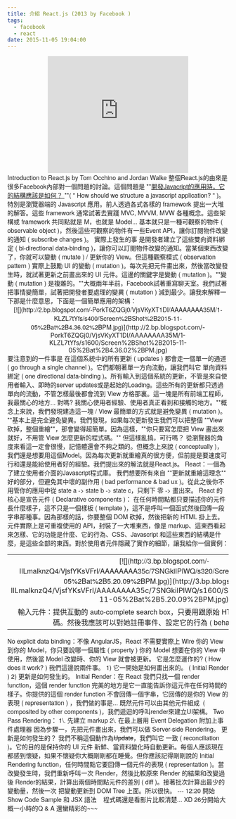 ```yaml
---
title: 介紹 React.js (2013 by Facebook )
tags:
  - facebook
  - react
date: 2015-11-05 19:04:00
---
```


<div class="separator" style="clear: both; text-align: center;"><span style="font-family: &quot;helvetica neue&quot; , &quot;arial&quot; , &quot;helvetica&quot; , sans-serif;"><iframe allowfullscreen="" class="YOUTUBE-iframe-video" data-thumbnail-src="https://i.ytimg.com/vi/XxVg_s8xAms/0.jpg" frameborder="0" height="266" src="https://www.youtube.com/embed/XxVg_s8xAms?feature=player_embedded" width="320"></iframe></span></div><span style="font-family: &quot;helvetica neue&quot; , &quot;arial&quot; , &quot;helvetica&quot; , sans-serif;">
</span><span style="font-family: &quot;helvetica neue&quot; , &quot;arial&quot; , &quot;helvetica&quot; , sans-serif;">Introduction to React.js by Tom Occhino and Jordan Walke</span>
<span style="font-family: &quot;helvetica neue&quot; , &quot;arial&quot; , &quot;helvetica&quot; , sans-serif;">
</span><span style="font-family: &quot;helvetica neue&quot; , &quot;arial&quot; , &quot;helvetica&quot; , sans-serif;">整個React.js的由來是很多Facebook內部對一個問題的討論。這個問題是 **<u>開發Javacript的應用時，它的結構應該是如何？&nbsp;</u>**( " How should we structure a javascript application? " )。特別是瀏覽器端的 Javascript 應用。前人透過各式各樣的 framework 提出一大堆的解答。這些 framework 通常試著去實踐 MVC, MVVM, MVW 各種概念。這些架構或 framework 共同點就是 M，也就是 Model... 基本就只是一種可觀察的物件 ( observable object )，然後這些可觀察的物件有一些Event API，讓你訂閱物件改變的通知 ( subscribe changes )。</span>
<span style="font-family: &quot;helvetica neue&quot; , &quot;arial&quot; , &quot;helvetica&quot; , sans-serif;">
</span><span style="font-family: &quot;helvetica neue&quot; , &quot;arial&quot; , &quot;helvetica&quot; , sans-serif;">實際上發生的事 是開發者建立了這些雙向資料綁定 ( bi-directional data-binding )，讓你可以訂閱物件改變的通知。當某個東西改變了，你就可以變動 ( mutate ) / 更新你的 View。但這種觀察模式 ( observation pattern ) 實際上鼓勵 UI 的變動 ( mutation )。每次先把元件畫出來，然後當改變發生時，就試著更新之前畫出來的 UI 元件。這邊的關鍵字是變動 ( mutation )。**變動 ( mutation ) 是複雜的。**大概兩年半前，Facebook試著重寫聊天室。我們試著把事情變簡單，試著把開發者要處理的變異 ( mutation ) 減到最少。讓我來解釋一下那是什麼意思，下面是一個簡單應用的架構：</span>
<span style="font-family: &quot;helvetica neue&quot; , &quot;arial&quot; , &quot;helvetica&quot; , sans-serif;">
</span>
<div class="separator" style="clear: both; text-align: center;">[<span style="font-family: &quot;helvetica neue&quot; , &quot;arial&quot; , &quot;helvetica&quot; , sans-serif;">![](http://2.bp.blogspot.com/-PorkT6ZQGj0/VjsVKyXT1DI/AAAAAAAA35M/1-KLZL7tYfs/s400/Screen%2BShot%2B2015-11-05%2Bat%2B4.36.02%2BPM.jpg)</span>](http://2.bp.blogspot.com/-PorkT6ZQGj0/VjsVKyXT1DI/AAAAAAAA35M/1-KLZL7tYfs/s1600/Screen%2BShot%2B2015-11-05%2Bat%2B4.36.02%2BPM.jpg)</div><span style="font-family: &quot;helvetica neue&quot; , &quot;arial&quot; , &quot;helvetica&quot; , sans-serif;">
</span><span style="font-family: &quot;helvetica neue&quot; , &quot;arial&quot; , &quot;helvetica&quot; , sans-serif;">要注意到的一件事是 在這個系統中的所有更新 ( updates ) 都會走一個單一的通道 ( go through a single channel )。它們都朝著單一方向流動，讓我們叫它 單向資料綁定 ( one directional data-binding )。所有輸入到這個系統的更新，不管是來自使用者輸入、即時的server updates或是起始的Loading。這些所有的更新都只透過單向的流動，不管怎樣最後都會流到 View 方格那裏。這一塊是所有前端工程師，我最關心的地方... 對嗎? 我關心使用者經驗、使用者真正看到和接觸的地方。**概念上來說，我們發現建造這一塊 / View 最簡單的方式就是避免變異 ( mutation )。**基本上是完全避免變異。我們發現，如果每次更新發生我們可以把整個&nbsp;**View 砍掉，整個重繪**，那會變得超簡單。因為這樣，**你只要寫怎麼把 View 畫出來就好，不用管 View 怎麼更新的程式碼。**</span>
<span style="font-family: &quot;helvetica neue&quot; , &quot;arial&quot; , &quot;helvetica&quot; , sans-serif;">
</span><span style="font-family: &quot;helvetica neue&quot; , &quot;arial&quot; , &quot;helvetica&quot; , sans-serif;">但這樣亂搞，可行嗎？</span>
<span style="font-family: &quot;helvetica neue&quot; , &quot;arial&quot; , &quot;helvetica&quot; , sans-serif;">
</span><span style="font-family: &quot;helvetica neue&quot; , &quot;arial&quot; , &quot;helvetica&quot; , sans-serif;">從瀏覽器的角度來看這一定會很慢，記憶體還會不夠之類的。但概念上來說 ( conceptually )，我們還是想要用這個Model。因為每次更新就重繪真的很方便，但前提是要速度可行和還是能給使用者好的經驗。我們提出來的解法就是React.js。</span>
<span style="font-family: &quot;helvetica neue&quot; , &quot;arial&quot; , &quot;helvetica&quot; , sans-serif;">
</span><span style="font-family: &quot;helvetica neue&quot; , &quot;arial&quot; , &quot;helvetica&quot; , sans-serif;">React：一個為了建立使用者介面的Javascript程式庫。</span>
<span style="font-family: &quot;helvetica neue&quot; , &quot;arial&quot; , &quot;helvetica&quot; , sans-serif;">
</span><span style="font-family: &quot;helvetica neue&quot; , &quot;arial&quot; , &quot;helvetica&quot; , sans-serif;">我們想要所有來自 **更新就重繪這理念** 好的部分，但避免其中壞的副作用 ( bad performance &amp; bad ux )。從此之後你不用管你的應用中從 state a -&gt; state b -&gt; state c，只剩下 零 -&gt; 畫出來。</span>
<span style="font-family: &quot;helvetica neue&quot; , &quot;arial&quot; , &quot;helvetica&quot; , sans-serif;">
</span><span style="font-family: &quot;helvetica neue&quot; , &quot;arial&quot; , &quot;helvetica&quot; , sans-serif;">React 的核心是宣告元件 ( Declarative components )：</span>
<span style="font-family: &quot;helvetica neue&quot; , &quot;arial&quot; , &quot;helvetica&quot; , sans-serif;">在任何時間點都只要描述你的元件長什麼樣子，這不只是一個樣板 ( template )，這不是呼叫一個函式然後回傳一段字串那種事。因為那樣的話，你要整個 DOM 砍掉，然後把新的 HTML 掛上去。元件實際上是可重複使用的 API，封裝了一大堆東西，像是 markup、這東西看起來怎樣、它的功能是什麼、它的行為、CSS、Javascript 和這些東西的結構是什麼，是這些全部的東西。對於使用者元件隱藏了實作的細節，讓我給你一個實例：</span>
<table align="center" cellpadding="0" cellspacing="0" class="tr-caption-container" style="margin-left: auto; margin-right: auto; text-align: center;"><tbody><tr><td style="text-align: center;">[<span style="font-family: &quot;helvetica neue&quot; , &quot;arial&quot; , &quot;helvetica&quot; , sans-serif;">![](http://3.bp.blogspot.com/-IILmalknzQ4/VjsfYKsVFrI/AAAAAAAA35c/7SNGkiIPlWQ/s320/Screen%2BShot%2B2015-11-05%2Bat%2B5.20.09%2BPM.jpg)</span>](http://3.bp.blogspot.com/-IILmalknzQ4/VjsfYKsVFrI/AAAAAAAA35c/7SNGkiIPlWQ/s1600/Screen%2BShot%2B2015-11-05%2Bat%2B5.20.09%2BPM.jpg)</td></tr><tr><td class="tr-caption" style="text-align: center;"><span style="font-family: &quot;helvetica neue&quot; , &quot;arial&quot; , &quot;helvetica&quot; , sans-serif;">輸入元件：提供互動的 auto-complete search box，只要用跟原始 HTML &lt;input&gt; 一樣多的程式碼。然後我應該可以對她註冊事件、設定它的行為 ( behavior ) 有哪些。</span></td></tr></tbody></table><span style="font-family: &quot;helvetica neue&quot; , &quot;arial&quot; , &quot;helvetica&quot; , sans-serif;">
</span><span style="font-family: &quot;helvetica neue&quot; , &quot;arial&quot; , &quot;helvetica&quot; , sans-serif;">No explicit data binding：不像 AngularJS，React 不需要實際上 Wire 你的 View 到你的 Model，你只要說哪一個屬性 ( property ) 你的 Model 想要在你的 View 中使用，然後當 Model 改變時、你的 View 就會被更新。</span>
<span style="font-family: &quot;helvetica neue&quot; , &quot;arial&quot; , &quot;helvetica&quot; , sans-serif;">
</span><span style="font-family: &quot;helvetica neue&quot; , &quot;arial&quot; , &quot;helvetica&quot; , sans-serif;">它是怎麼運作的? ( How does it work? ) 我們這邊說兩件事。</span>
<span style="font-family: &quot;helvetica neue&quot; , &quot;arial&quot; , &quot;helvetica&quot; , sans-serif;">1) 它一開始是如何畫出來的。 ( Initial Render )</span>
<span style="font-family: &quot;helvetica neue&quot; , &quot;arial&quot; , &quot;helvetica&quot; , sans-serif;">2) 更新是如何發生的。</span>
<span style="font-family: &quot;helvetica neue&quot; , &quot;arial&quot; , &quot;helvetica&quot; , sans-serif;">
</span><span style="font-family: &quot;helvetica neue&quot; , &quot;arial&quot; , &quot;helvetica&quot; , sans-serif;">Initial Render：在 React 我們只找一個 render function，這個 render function 完美的地方是它一直能告訴你這元件在任何時間的樣子。你提供的這個 render function 不會回傳一個字串，它回傳的是你的 View 的表現 ( representation ) ，我們做的事是... 既然元件可以由其他元件組成 &nbsp;( composited by other components )，我們遞迴的呼叫render來建立UI架構。</span>
<span style="font-family: &quot;helvetica neue&quot; , &quot;arial&quot; , &quot;helvetica&quot; , sans-serif;">
</span><span style="font-family: &quot;helvetica neue&quot; , &quot;arial&quot; , &quot;helvetica&quot; , sans-serif;">Two Pass Rendering：</span>
<span style="font-family: &quot;helvetica neue&quot; , &quot;arial&quot; , &quot;helvetica&quot; , sans-serif;">1\. 先建立 markup</span>
<span style="font-family: &quot;helvetica neue&quot; , &quot;arial&quot; , &quot;helvetica&quot; , sans-serif;">2\. 在最上層用 Event Delegation 附加上事件處理器</span>
<span style="font-family: &quot;helvetica neue&quot; , &quot;arial&quot; , &quot;helvetica&quot; , sans-serif;">
</span><span style="font-family: &quot;helvetica neue&quot; , &quot;arial&quot; , &quot;helvetica&quot; , sans-serif;">因為步驟一，先把元件畫出來，我們可以做 Server-side Rendering。</span>
<span style="font-family: &quot;helvetica neue&quot; , &quot;arial&quot; , &quot;helvetica&quot; , sans-serif;">
</span><span style="font-family: &quot;helvetica neue&quot; , &quot;arial&quot; , &quot;helvetica&quot; , sans-serif;">更新是如何發生的？</span>
<span style="font-family: &quot;helvetica neue&quot; , &quot;arial&quot; , &quot;helvetica&quot; , sans-serif;">我們不稱這個動作為<strike>Update</strike>，我們叫它 一致 ( reconciliation )。它的目的是保持你的 UI 元件 新鮮、當資料變化時自動更新。每個人應該現在都感到懷疑，如果不懷疑你大概剛剛都在睡覺。但你應該記得剛剛說的 Initial Rendering function，任何時間點它要回傳一個元件的表現 ( representation )。當改變發生時，我們重新呼叫一次 Render，然後比較原來 Render 的結果和改變過後 Render的結果，計算出兩個時間點元件的差別 ( diff )。接著批次計算出最少的變動量，然後一次 把變動更新到 DOM Tree 上面。所以很快。</span>
<span style="font-family: &quot;helvetica neue&quot; , &quot;arial&quot; , &quot;helvetica&quot; , sans-serif;">
</span><span style="font-family: &quot;helvetica neue&quot; , &quot;arial&quot; , &quot;helvetica&quot; , sans-serif;">---</span>
<span style="font-family: &quot;helvetica neue&quot; , &quot;arial&quot; , &quot;helvetica&quot; , sans-serif;">12:20 開始 Show Code Sample 和 JSX 語法</span>
<span style="font-family: &quot;helvetica neue&quot; , &quot;arial&quot; , &quot;helvetica&quot; , sans-serif;">&nbsp; &nbsp;程式碼還是看影片比較清楚... XD</span>
<span style="font-family: &quot;helvetica neue&quot; , &quot;arial&quot; , &quot;helvetica&quot; , sans-serif;">
</span><span style="font-family: &quot;helvetica neue&quot; , &quot;arial&quot; , &quot;helvetica&quot; , sans-serif;">26分開始大概一小時的Q &amp; A 還蠻精彩的~~~</span>